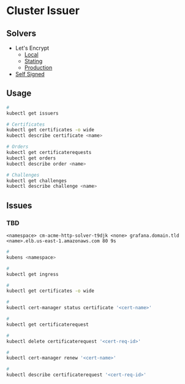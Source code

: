 # Cluster Issuer

## Solvers

- Let's Encrypt
  - [Local](./letsencrypt/local.md)
  - [Stating](./letsencrypt/staging.md)
  - [Production](./letsencrypt/aws-route-53.md)
- [Self Signed](./self-signed.md)

## Usage

```sh
#
kubectl get issuers

# Certificates
kubectl get certificates -o wide
kubectl describe certificate <name>

# Orders
kubectl get certificaterequests
kubectl get orders
kubectl describe order <name>

# Challenges
kubectl get challenges
kubectl describe challenge <name>
```

## Issues

### TBD

```log
<namespace> cm-acme-http-solver-t9djk <none> grafana.domain.tld <name>.elb.us-east-1.amazonaws.com 80 9s
```

```sh
#
kubens <namespace>

#
kubectl get ingress

#
kubectl get certificates -o wide

#
kubectl cert-manager status certificate '<cert-name>'

#
kubectl get certificaterequest

#
kubectl delete certificaterequest '<cert-req-id>'

#
kubectl cert-manager renew '<cert-name>'

#
kubectl describe certificaterequest '<cert-req-id>'
```

<!-- ####

```log
The certificate request has failed to complete and will be retried: Failed to wait for order resource "<name>" to become ready: order is in "invalid" state:
```

TODO -->
